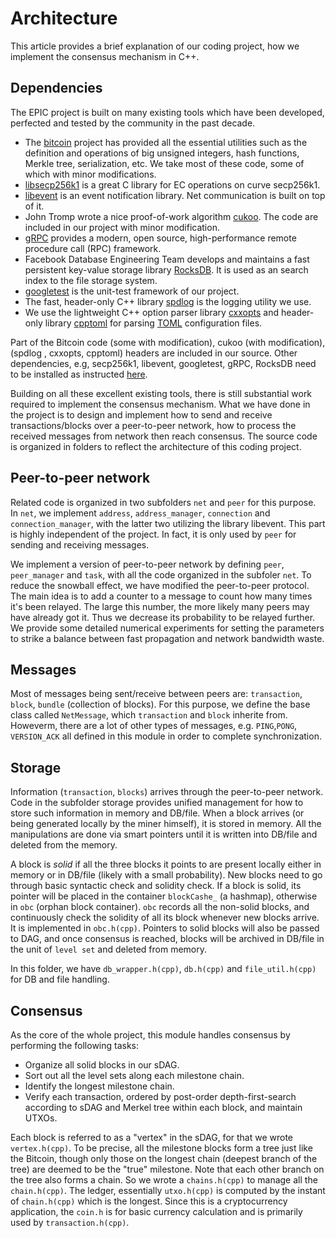 # Architecture

This article provides a brief explanation of our coding project, how we implement the consensus mechanism in C++.

## Dependencies

The EPIC project is built on many existing tools which have been developed, perfected and tested by the community in the past decade.

-   The [bitcoin](https://github.com/bitcoin/bitcoin) project has provided all the essential utilities such as the definition and operations of big unsigned integers, hash functions, Merkle tree, serialization, etc. We take most of these code, some of which with minor modifications.
-   [libsecp256k1](https://github.com/bitcoin-core/secp256k1) is a great C library for EC operations on curve secp256k1.
-   [libevent](https://github.com/libevent/libevent) is an event notification library. Net communication is built on top of it.
-   John Tromp wrote a nice proof-of-work algorithm [cukoo](https://github.com/tromp/cuckoo). The code are included in our project with minor modification.
-   [gRPC](https://github.com/grpc/grpc) provides a modern, open source, high-performance remote procedure call (RPC) framework.
-   Facebook Database Engineering Team develops and maintains a fast persistent key-value storage library [RocksDB](https://github.com/facebook/rocksdb). It is used as an search index to the file storage system.
-   [googletest](https://github.com/google/googletest) is the unit-test framework of our project.
-   The fast, header-only C++ library [spdlog](https://github.com/gabime/spdlog) is the logging utility we use.
-   We use the lightweight C++ option parser library [cxxopts](https://github.com/jarro2783/cxxopts) and header-only library [cpptoml](https://github.com/skystrife/cpptoml) for parsing [TOML](https://github.com/toml-lang/toml) configuration files.

Part of the Bitcoin code (some with modification), cukoo (with modification), (spdlog , cxxopts, cpptoml) headers are included in our source. Other dependencies, e.g, secp256k1, libevent, googletest, gRPC, RocksDB need to be installed as instructed [here](getting-started/install).

Building on all these excellent existing tools, there is still substantial work required to implement the consensus mechanism. What we have done in the project is to design and implement how to send and receive transactions/blocks over a peer-to-peer network, how to process the received messages from network then reach consensus. The source code is organized in folders to reflect the architecture of this coding project. 

## Peer-to-peer network

Related code is organized in two subfolders `net` and `peer` for this purpose. In `net`, we implement `address`, `address_manager`, `connection` and `connection_manager`, with the latter two utilizing the library libevent. This part is highly independent of the project. In fact, it is only used by `peer`  for sending and receiving messages.

We implement a version of peer-to-peer network by defining `peer`, `peer_manager` and `task`, with all the code organized in the subfoler `net`. To reduce the snowball effect, we have modified the peer-to-peer protocol. The main idea is to add a counter to a message to count how many times it's been relayed. The large this number, the more likely many peers may have already got it. Thus we decrease its probability to be relayed further. We provide some detailed numerical experiments for setting the parameters to strike a balance between fast propagation and network bandwidth waste.

## Messages

Most of messages being sent/receive between peers are: `transaction`, `block`, `bundle` (collection of blocks). For this purpose, we define the base class called `NetMessage`, which `transaction` and `block` inherite from. Howeverm, there are a lot of other types of messages, e.g. `PING`,`PONG`, `VERSION_ACK` all defined in this module in order to complete synchronization.

## Storage

Information (`transaction`, `blocks`) arrives through the peer-to-peer network. Code in the subfolder storage provides unified management for how to store such information in memory and DB/file. When a block arrives (or being generated locally by the miner himself), it is stored in memory. All the manipulations are done via smart pointers until it is written into DB/file and deleted from the memory.

A block is *solid* if all the three blocks it points to are present locally either in memory or in DB/file (likely with a small probability). New blocks need to go through basic syntactic check and solidity check. If a block is solid, its pointer will be placed in the container `blockCashe_` (a hashmap), otherwise in `obc` (orphan block container). `obc` records all the non-solid blocks, and continuously check the solidity of all its block whenever new blocks arrive. It is implemented in `obc.h(cpp)`. Pointers to solid blocks will also be passed to DAG, and once consensus is reached, blocks will be archived in DB/file in the unit of `level set` and deleted from memory.

In this folder, we have `db_wrapper.h(cpp)`, `db.h(cpp)` and `file_util.h(cpp)` for DB and file handling.

## Consensus

As the core of the whole project, this module handles consensus by performing the following tasks:

- Organize all solid blocks in our sDAG.
- Sort out all the level sets along each milestone chain.
- Identify the longest milestone chain.
- Verify each transaction, ordered by post-order depth-first-search according to sDAG and Merkel tree within each block, and maintain UTXOs.

Each block is referred to as a "vertex" in the sDAG, for that we wrote `vertex.h(cpp)`. To be precise, all the milestone blocks form a tree just like the Bitcoin, though only those on the longest chain (deepest branch of the tree) are deemed to be the "true" milestone. Note that each other branch on the tree also forms a chain. So we wrote a `chains.h(cpp)` to manage all the `chain.h(cpp)`. The ledger, essentially `utxo.h(cpp)` is computed by the instant of `chain.h(cpp)` which is the longest. Since this is a cryptocurrency application, the `coin.h` is for basic currency calculation and is primarily used by `transaction.h(cpp)`.